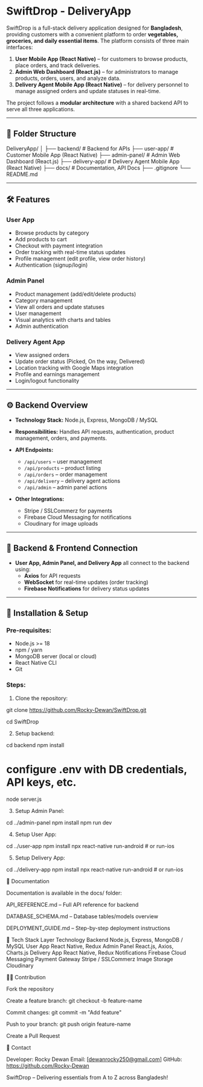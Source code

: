 # SwiftDrop - DeliveryApp

SwiftDrop is a full-stack delivery application designed for **Bangladesh**, providing customers with a convenient platform to order **vegetables, groceries, and daily essential items**. The platform consists of three main interfaces:

1. **User Mobile App (React Native)** – for customers to browse products, place orders, and track deliveries.
2. **Admin Web Dashboard (React.js)** – for administrators to manage products, orders, users, and analyze data.
3. **Delivery Agent Mobile App (React Native)** – for delivery personnel to manage assigned orders and update statuses in real-time.

The project follows a **modular architecture** with a shared backend API to serve all three applications.

---

## 📂 Folder Structure

DeliveryApp/
│
├── backend/ # Backend for APIs
├── user-app/ # Customer Mobile App (React Native)
├── admin-panel/ # Admin Web Dashboard (React.js)
├── delivery-app/ # Delivery Agent Mobile App (React Native)
├── docs/ # Documentation, API Docs
├── .gitignore
└── README.md




---

## 🛠 Features

### User App
- Browse products by category
- Add products to cart
- Checkout with payment integration
- Order tracking with real-time status updates
- Profile management (edit profile, view order history)
- Authentication (signup/login)

### Admin Panel
- Product management (add/edit/delete products)
- Category management
- View all orders and update statuses
- User management
- Visual analytics with charts and tables
- Admin authentication

### Delivery Agent App
- View assigned orders
- Update order status (Picked, On the way, Delivered)
- Location tracking with Google Maps integration
- Profile and earnings management
- Login/logout functionality

---

## ⚙️ Backend Overview

- **Technology Stack:** Node.js, Express, MongoDB / MySQL
- **Responsibilities:** Handles API requests, authentication, product management, orders, and payments.
- **API Endpoints:**
  - `/api/users` – user management
  - `/api/products` – product listing
  - `/api/orders` – order management
  - `/api/delivery` – delivery agent actions
  - `/api/admin` – admin panel actions

- **Other Integrations:**
  - Stripe / SSLCommerz for payments
  - Firebase Cloud Messaging for notifications
  - Cloudinary for image uploads

---

## 🔗 Backend & Frontend Connection

- **User App, Admin Panel, and Delivery App** all connect to the backend using:
  - **Axios** for API requests
  - **WebSocket** for real-time updates (order tracking)
  - **Firebase Notifications** for delivery status updates

---

## 📝 Installation & Setup

### Pre-requisites:
- Node.js >= 18
- npm / yarn
- MongoDB server (local or cloud)
- React Native CLI
- Git

### Steps:

1. Clone the repository:

  git clone https://github.com/Rocky-Dewan/SwiftDrop.git
  
  cd SwiftDrop

2. Setup backend:

  cd backend
  npm install
  # configure .env with DB credentials, API keys, etc.
  node server.js


3. Setup Admin Panel:

  cd ../admin-panel
  npm install
  npm run dev


4. Setup User App:

  cd ../user-app
  npm install
  npx react-native run-android   # or run-ios


5. Setup Delivery App:

  cd ../delivery-app
  npm install
  npx react-native run-android   # or run-ios

📄 Documentation

  Documentation is available in the docs/ folder:

  API_REFERENCE.md – Full API reference for backend

  DATABASE_SCHEMA.md – Database tables/models overview

  DEPLOYMENT_GUIDE.md – Step-by-step deployment instructions

🔧 Tech Stack
  Layer	Technology
  Backend	Node.js, Express, MongoDB / MySQL
  User App	React Native, Redux
  Admin Panel	React.js, Axios, Charts.js
  Delivery App	React Native, Redux
  Notifications	Firebase Cloud Messaging
  Payment Gateway	Stripe / SSLCommerz
  Image Storage	Cloudinary

👨‍💻 Contribution

  Fork the repository

  Create a feature branch: git checkout -b feature-name

  Commit changes: git commit -m "Add feature"

  Push to your branch: git push origin feature-name

  Create a Pull Request

📧 Contact

  Developer: Rocky Dewan
  Email: [dewanrocky250@gmail.com]
  GitHub: https://github.com/Rocky-Dewan

  SwiftDrop – Delivering essentials from A to Z across Bangladesh!

